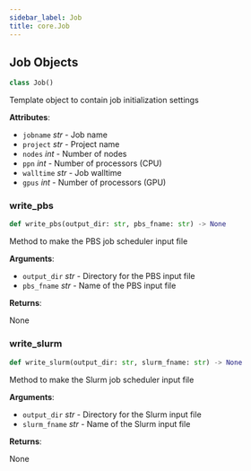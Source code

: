 ```yaml
---
sidebar_label: Job
title: core.Job
---
```


## Job Objects

```python
class Job()
```

Template object to contain job initialization settings

**Attributes**:

- `jobname` _str_ - Job name
- `project` _str_ - Project name
- `nodes` _int_ - Number of nodes
- `ppn` _int_ - Number of processors (CPU)
- `walltime` _str_ - Job walltime
- `gpus` _int_ - Number of processors (GPU)

### write\_pbs

```python
def write_pbs(output_dir: str, pbs_fname: str) -> None
```

Method to make the PBS job scheduler input file

**Arguments**:

- `output_dir` _str_ - Directory for the PBS input file
- `pbs_fname` _str_ - Name of the PBS input file
  

**Returns**:

  None

### write\_slurm

```python
def write_slurm(output_dir: str, slurm_fname: str) -> None
```

Method to make the Slurm job scheduler input file

**Arguments**:

- `output_dir` _str_ - Directory for the Slurm input file
- `slurm_fname` _str_ - Name of the Slurm input file
  

**Returns**:

  None

